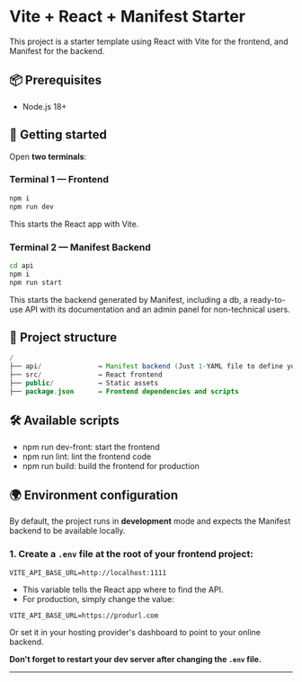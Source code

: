# Vite + React + Manifest Starter

This project is a starter template using React with Vite for the frontend, and Manifest for the backend.

## 📦 Prerequisites

- Node.js 18+

## 🚀 Getting started

Open **two terminals**:

### Terminal 1 — Frontend

```bash
npm i
npm run dev
```

This starts the React app with Vite.

### Terminal 2 — Manifest Backend

```bash
cd api
npm i
npm run start
```

This starts the backend generated by Manifest, including a db, a ready-to-use API with its documentation and an admin panel for non-technical users.

## 📁 Project structure

```java
/
├── api/              → Manifest backend (Just 1-YAML file to define your complete backend)
├── src/              → React frontend
├── public/           → Static assets
├── package.json      → Frontend dependencies and scripts
```

## 🛠 Available scripts

- npm run dev-front: start the frontend
- npm run lint: lint the frontend code
- npm run build: build the frontend for production

## 🌍 Environment configuration

By default, the project runs in **development** mode and expects the Manifest backend to be available locally.

### 1. Create a `.env` file at the root of your frontend project:

```
VITE_API_BASE_URL=http://localhost:1111
```

- This variable tells the React app where to find the API.
- For production, simply change the value:

```
VITE_API_BASE_URL=https://produrl.com
```

Or set it in your hosting provider's dashboard to point to your online backend.

**Don't forget to restart your dev server after changing the `.env` file.**

---
